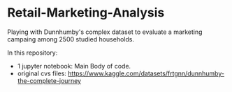 # Retail-Marketing-Analysis

Playing with Dunnhumby's complex dataset to evaluate a marketing campaing among 2500 studied households.

In this repository:

- 1 jupyter notebook: Main Body of code.
- original cvs files: https://www.kaggle.com/datasets/frtgnn/dunnhumby-the-complete-journey
